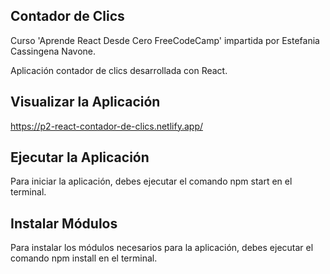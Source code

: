 ## Contador de Clics
Curso 'Aprende React Desde Cero FreeCodeCamp' impartida por Estefania Cassingena Navone.

Aplicación contador de clics desarrollada con React.

## Visualizar la Aplicación
https://p2-react-contador-de-clics.netlify.app/

## Ejecutar la Aplicación
Para iniciar la aplicación, debes ejecutar el comando npm start en el terminal.

## Instalar Módulos
Para instalar los módulos necesarios para la aplicación, debes ejecutar el comando npm install en el terminal.
